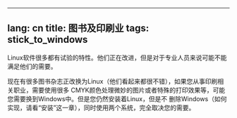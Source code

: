 

---
lang: cn
title: 图书及印刷业
tags: stick_to_windows
---

Linux软件很多都有试验的特性。他们正在改进，但是对于专业人员来说可能不能满足他们的需要。

现在有很多图书杂志正改换为Linux（他们看起来都很不错），如果您从事印刷相关职业，需要使用很多
CMYK颜色处理微妙的图片或者特殊的打印效果等，可能您需要换到Windows中。但是您仍然安装着Linux，但是不
删除Windows（如何实现，请看“安装”这一章），同时使用两个系统，完全取决您的需要。

